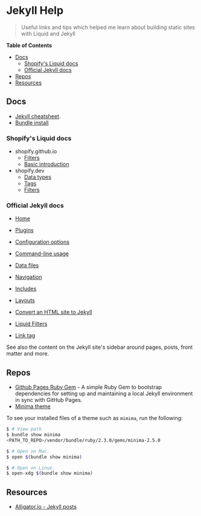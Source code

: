 # Jekyll Help
> Useful links and tips which helped me learn about building static sites with Liquid and Jekyll

**Table of Contents**

- [Docs](#Docs)
    - [Shopify's Liquid docs](#Shopifys-Liquid-docs)
    - [Official Jekyll docs](#Official-Jekyll-docs)
- [Repos](#Repos)
- [Resources](#Resources)


## Docs

- [Jekyll cheatsheet](https://learn.cloudcannon.com/jekyll-cheat-sheet/).
- [Bundle install](https://bundler.io/man/bundle-install.1.html)


### Shopify's Liquid docs

- shopify.github.io
    - [Filters](https://shopify.github.io/liquid/filters/abs/)
    - [Basic introduction](https://shopify.github.io/liquid/basics/introduction/)
- shopify.dev
    - [Data types](https://shopify.dev/docs/liquid/reference/basics/types)
    - [Tags](https://shopify.dev/docs/liquid/reference/tags)
    - [Filters](https://shopify.dev/docs/liquid/reference/filters)


### Official Jekyll docs

- [Home](https://jekyllrb.com)
- [Plugins](https://jekyllrb.com/docs/plugins/)
- [Configuration options](https://jekyllrb.com/docs/configuration/options/)
- [Command-line usage](https://jekyllrb.com/docs/usage/)

- [Data files](https://jekyllrb.com/docs/datafiles/)
- [Navigation](https://jekyllrb.com/tutorials/navigation/)
- [Includes](https://jekyllrb.com/docs/includes/)
- [Layouts](https://jekyllrb.com/docs/layouts/)

- [Convert an HTML site to Jekyll](https://jekyllrb.com/tutorials/convert-site-to-jekyll/)
- [Liquid Filters](https://jekyllrb.com/docs/liquid/filters/)
- [Link tag](https://jekyllrb.com/docs/liquid/tags/#links)

See also the content on the Jekyll site's sidebar around pages, posts, front matter and more.


## Repos

- [Github Pages Ruby Gem](https://github.com/github/pages-gem) - A simple Ruby Gem to bootstrap dependencies for setting up and maintaining a local Jekyll environment in sync with GitHub Pages.
- [Minima theme](https://github.com/jekyll/minima)

To see your installed files of a theme such as `mimima`, run the following:

```bash
$ # View path
$ bundle show minima
<PATH_TO_REPO>/vendor/bundle/ruby/2.3.0/gems/minima-2.5.0

$ # Open on Mac.
$ open $(bundle show minima)

$ # Open on Linux.
$ open-xdg $(bundle show minima)
```

## Resources

- [Alligator.io - Jekyll posts](https://alligator.io/jekyll/)
